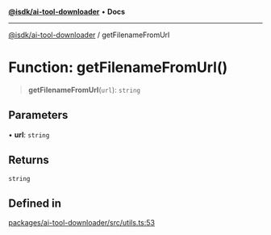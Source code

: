 [**@isdk/ai-tool-downloader**](../README.md) • **Docs**

***

[@isdk/ai-tool-downloader](../globals.md) / getFilenameFromUrl

# Function: getFilenameFromUrl()

> **getFilenameFromUrl**(`url`): `string`

## Parameters

• **url**: `string`

## Returns

`string`

## Defined in

[packages/ai-tool-downloader/src/utils.ts:53](https://github.com/isdk/ai-tool-download.js/blob/609380d16e83ac2f77ffb9ec6a0d5aa57425a31a/src/utils.ts#L53)
